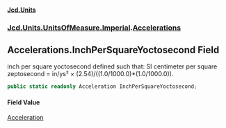 #### [Jcd.Units](index.md 'index')

### [Jcd.Units.UnitsOfMeasure.Imperial](Jcd.Units.UnitsOfMeasure.Imperial.md 'Jcd.Units.UnitsOfMeasure.Imperial').[Accelerations](Accelerations.md 'Jcd.Units.UnitsOfMeasure.Imperial.Accelerations')

## Accelerations.InchPerSquareYoctosecond Field

inch per square yoctosecond defined such that: SI centimeter per square zeptosecond = in/ys² ×
(2.54)/((1.0/1000.0)*(1.0/1000.0)).

```csharp
public static readonly Acceleration InchPerSquareYoctosecond;
```

#### Field Value

[Acceleration](Acceleration.md 'Jcd.Units.UnitTypes.Acceleration')